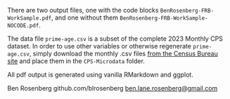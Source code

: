 There are two output files, one with the code blocks ```BenRosenberg-FRB-WorkSample.pdf```, and one without them ```BenRosenberg-FRB-WorkSample-NOCODE.pdf```.

The data file ```prime-age.csv``` is a subset of the complete 2023 Monthly CPS dataset. In order to use other variables or otherwise regenerate ```prime-age.csv```, simply download the monthly .csv files [from the Census Bureau site](https://www.census.gov/data/datasets/time-series/demo/cps/cps-basic.2023.html) and place them in the ```CPS-Microdata``` folder.

All pdf output is generated using vanilla RMarkdown and ggplot.

Ben Rosenberg 
github.com/blrosenberg
ben.lane.rosenberg@gmail.com